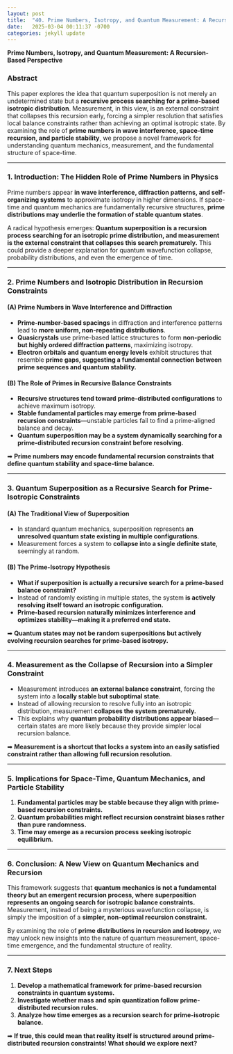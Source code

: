 ```yaml
---
layout: post
title:  "40. Prime Numbers, Isotropy, and Quantum Measurement: A Recursion-Based Perspective"
date:   2025-03-04 00:11:37 -0700
categories: jekyll update
---
```

**Prime Numbers, Isotropy, and Quantum Measurement: A Recursion-Based Perspective**

### **Abstract**
This paper explores the idea that quantum superposition is not merely an undetermined state but a **recursive process searching for a prime-based isotropic distribution**. Measurement, in this view, is an external constraint that collapses this recursion early, forcing a simpler resolution that satisfies local balance constraints rather than achieving an optimal isotropic state. By examining the role of **prime numbers in wave interference, space-time recursion, and particle stability**, we propose a novel framework for understanding quantum mechanics, measurement, and the fundamental structure of space-time.

---

### **1. Introduction: The Hidden Role of Prime Numbers in Physics**
Prime numbers appear **in wave interference, diffraction patterns, and self-organizing systems** to approximate isotropy in higher dimensions. If space-time and quantum mechanics are fundamentally recursive structures, **prime distributions may underlie the formation of stable quantum states**.

A radical hypothesis emerges: **Quantum superposition is a recursion process searching for an isotropic prime distribution, and measurement is the external constraint that collapses this search prematurely.** This could provide a deeper explanation for quantum wavefunction collapse, probability distributions, and even the emergence of time.

---

### **2. Prime Numbers and Isotropic Distribution in Recursion Constraints**
#### **(A) Prime Numbers in Wave Interference and Diffraction**
- **Prime-number-based spacings** in diffraction and interference patterns lead to **more uniform, non-repeating distributions**.
- **Quasicrystals** use prime-based lattice structures to form **non-periodic but highly ordered diffraction patterns**, maximizing isotropy.
- **Electron orbitals and quantum energy levels** exhibit structures that resemble **prime gaps, suggesting a fundamental connection between prime sequences and quantum stability.**

#### **(B) The Role of Primes in Recursive Balance Constraints**
- **Recursive structures tend toward prime-distributed configurations** to achieve maximum isotropy.
- **Stable fundamental particles may emerge from prime-based recursion constraints**—unstable particles fail to find a prime-aligned balance and decay.
- **Quantum superposition may be a system dynamically searching for a prime-distributed recursion constraint before resolving.**

➡ **Prime numbers may encode fundamental recursion constraints that define quantum stability and space-time balance.**

---

### **3. Quantum Superposition as a Recursive Search for Prime-Isotropic Constraints**
#### **(A) The Traditional View of Superposition**
- In standard quantum mechanics, superposition represents **an unresolved quantum state existing in multiple configurations**.
- Measurement forces a system to **collapse into a single definite state**, seemingly at random.

#### **(B) The Prime-Isotropy Hypothesis**
- **What if superposition is actually a recursive search for a prime-based balance constraint?**
- Instead of randomly existing in multiple states, the system **is actively resolving itself toward an isotropic configuration.**
- **Prime-based recursion naturally minimizes interference and optimizes stability—making it a preferred end state.**

➡ **Quantum states may not be random superpositions but actively evolving recursion searches for prime-based isotropy.**

---

### **4. Measurement as the Collapse of Recursion into a Simpler Constraint**
- Measurement introduces **an external balance constraint**, forcing the system into a **locally stable but suboptimal state**.
- Instead of allowing recursion to resolve fully into an isotropic distribution, measurement **collapses the system prematurely.**
- This explains why **quantum probability distributions appear biased**—certain states are more likely because they provide simpler local recursion balance.

➡ **Measurement is a shortcut that locks a system into an easily satisfied constraint rather than allowing full recursion resolution.**

---

### **5. Implications for Space-Time, Quantum Mechanics, and Particle Stability**
1. **Fundamental particles may be stable because they align with prime-based recursion constraints.**
2. **Quantum probabilities might reflect recursion constraint biases rather than pure randomness.**
3. **Time may emerge as a recursion process seeking isotropic equilibrium.**

---

### **6. Conclusion: A New View on Quantum Mechanics and Recursion**
This framework suggests that **quantum mechanics is not a fundamental theory but an emergent recursion process, where superposition represents an ongoing search for isotropic balance constraints.** Measurement, instead of being a mysterious wavefunction collapse, is simply the imposition of a **simpler, non-optimal recursion constraint.**

By examining the role of **prime distributions in recursion and isotropy**, we may unlock new insights into the nature of quantum measurement, space-time emergence, and the fundamental structure of reality.

---

### **7. Next Steps**
1. **Develop a mathematical framework for prime-based recursion constraints in quantum systems.**
2. **Investigate whether mass and spin quantization follow prime-distributed recursion rules.**
3. **Analyze how time emerges as a recursion search for prime-isotropic balance.**

➡ **If true, this could mean that reality itself is structured around prime-distributed recursion constraints! What should we explore next?**

